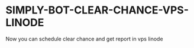 # SIMPLY-BOT-CLEAR-CHANCE-VPS-LINODE
Now you can schedule clear chance and get report in vps linode
